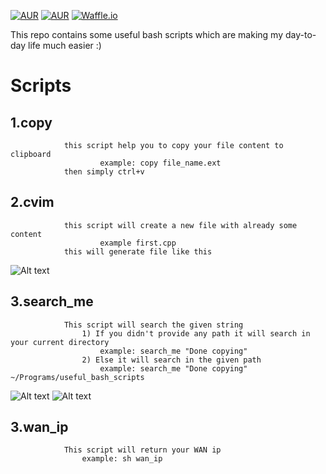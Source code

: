 [![AUR](https://img.shields.io/aur/license/yaourt.svg?style=plastic)]() [![AUR](https://img.shields.io/badge/python-2.6%2C%202.7%2C%203.3%2C%203.4%2C%203.5%2C%203.6-blue.svg?style=plastic)]() [![Waffle.io](https://img.shields.io/waffle/label/evancohen/smart-mirror/in%20progress.svg)]()

This repo contains some useful bash scripts which are making my day-to-day life much easier :)
# Scripts #
## 1.copy 
                this script help you to copy your file content to clipboard
                        example: copy file_name.ext
                then simply ctrl+v
## 2.cvim 
                this script will create a new file with already some content
                        example first.cpp
                this will generate file like this
![Alt text](https://github.com/vishichoudhary/useful_bash_scripts/blob/master/docs/cvim.png?raw=true "Image to show cvim ")
## 3.search_me
                This script will search the given string 
                    1) If you didn't provide any path it will search in your current directory
                        example: search_me "Done copying" 
                    2) Else it will search in the given path
                        example: search_me "Done copying" ~/Programs/useful_bash_scripts
![Alt text](https://github.com/vishichoudhary/useful_bash_scripts/blob/master/docs/search_me_with_path.png?raw=true "Image to show search_me with path ")
![Alt text](https://github.com/vishichoudhary/useful_bash_scripts/blob/master/docs/search_me_without_path.png?raw=true "Image to search_me without path cvim ")

## 3.wan_ip
                This script will return your WAN ip 
                    example: sh wan_ip
